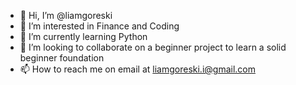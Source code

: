 - 👋 Hi, I’m @liamgoreski
- 👀 I’m interested in Finance and Coding
- 🌱 I’m currently learning Python
- 💞️ I’m looking to collaborate on a beginner project to learn a solid beginner foundation
- 📫 How to reach me on email at liamgoreski.i@gmail.com

<!---
liamgoreski/liamgoreski is a ✨ special ✨ repository because its `README.md` (this file) appears on your GitHub profile.
You can click the Preview link to take a look at your changes.
--->

